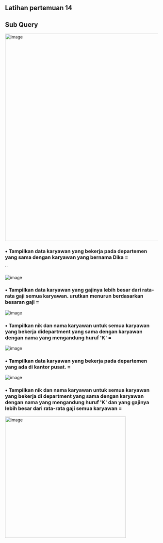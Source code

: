 ## Latihan pertemuan 14
## Sub Query

<img width="681" alt="image" src="https://github.com/Agussetiaa/latihanp14/assets/115542822/f00f2fb8-b743-487b-a63c-c893bf6e2cc5">

### • Tampilkan data karyawan yang bekerja pada departemen yang sama dengan karyawan yang bernama Dika =
``


![image](https://github.com/Agussetiaa/latihanp14/assets/115542822/e59ee4eb-be46-49e6-a330-64a1c1029f72)


### • Tampilkan data karyawan yang gajinya lebih besar dari rata-rata gaji semua karyawan. urutkan menurun berdasarkan besaran gaji =

![image](https://github.com/Agussetiaa/latihanp14/assets/115542822/dfda8331-b09f-440d-a82c-829b94e6a430)

### • Tampilkan nik dan nama karyawan untuk semua karyawan yang bekerja didepartment yang sama dengan karyawan dengan nama yang mengandung huruf 'K' =

![image](https://github.com/Agussetiaa/latihanp14/assets/115542822/5d8dcefa-efa1-437c-8ac0-13b500e5179a)

### • Tampilkan data karyawan yang bekerja pada departemen yang ada di kantor pusat. = 

![image](https://github.com/Agussetiaa/latihanp14/assets/115542822/431d8364-ba7e-41bf-bc6e-df23f00071c5)


### • Tampilkan nik dan nama karyawan untuk semua karyawan yang bekerja di department yang sama dengan karyawan dengan nama yang mengandung huruf 'K' dan yang gajinya lebih besar dari rata-rata gaji semua karyawan =

<img width="398" alt="image" src="https://github.com/Agussetiaa/latihanp14/assets/115542822/7f79565c-eaa8-48bd-85d0-79d81d10deea">

